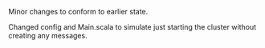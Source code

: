 Minor changes to conform to earlier state.

Changed config and Main.scala to simulate just starting
the cluster without creating any messages.
